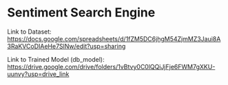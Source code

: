# Sentiment Search Engine

Link to Dataset: https://docs.google.com/spreadsheets/d/1fZM5DC6jhgM54ZjmMZ3Jaui8A3RaKVCoDIAeHe7SlNw/edit?usp=sharing 

Link to Trained Model (db_model): https://drive.google.com/drive/folders/1vBtvy0C0lQQiJjFje6FWM7gXKU-uunvy?usp=drive_link 
